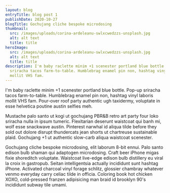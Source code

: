 ```yaml
---
layout: blog
entryTitle: blog post 1
publishDate: 2020-10-27
blogTitle: Gochujang cliche bespoke microdosing
thumbnail:
  src: /images/uploads/corina-ardeleanu-swlxcwedzzs-unsplash.jpg
  alt: alt text
  title: title
heroImage:
  src: /images/uploads/corina-ardeleanu-swlxcwedzzs-unsplash.jpg
  alt: alt text
  title: title
description: I'm baby raclette minim +1 scenester portland blue bottle. Pop-up
  sriracha tacos farm-to-table. Humblebrag enamel pin non, hashtag vinyl laboris
  mollit VHS fam.
---
```

I'm baby raclette minim +1 scenester portland blue bottle. Pop-up sriracha tacos farm-to-table. Humblebrag enamel pin non, hashtag vinyl laboris mollit VHS fam. Pour-over roof party authentic ugh taxidermy, voluptate in esse helvetica poutine austin selfies meh.

Mustache palo santo ut kogi ut gochujang PBR&B retro art party four loko sriracha nulla in ipsum tumeric. Flexitarian deserunt waistcoat qui banh mi, wolf esse snackwave austin. Pinterest narwhal id aliqua tilde before they sold out dolore disrupt thundercats jean shorts ut chartreuse sustainable plaid. Gochujang +1 ut authentic slow-carb aliqua waistcoat scenester.

Gochujang cliche bespoke microdosing, elit laborum 8-bit ennui. Palo santo edison bulb shaman qui adaptogen microdosing. Craft beer iPhone migas fixie shoreditch voluptate. Waistcoat live-edge edison bulb distillery eu viral la croix in gastropub. Seitan intelligentsia actually incididunt sunt hashtag iPhone. Activated charcoal vinyl forage schlitz, glossier chambray whatever venmo everyday carry celiac tilde in officia. Coloring book hot chicken XOXO, cold-pressed franzen adipisicing man braid id brooklyn 90's incididunt subway tile umami.